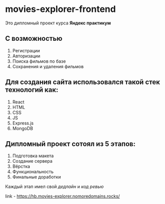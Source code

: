 # movies-explorer-frontend
Это дипломный проект курса **Яндекс практикум**
## С возможностью
1. Регистрации
2. Авторизации
3. Поиска фильмов по базе
4. Сохранения и удаления фильмов

## Для создания сайта использовался такой стек технологий как:
1. React
2. HTML
3. CSS
4. JS
5. Express.js
6. MongoDB

## Дипломный проект сотоял из 5 этапов:
1. Подготовка макета
2. Создание сервера
3. Вёрстка
4. Функциональность
5. Финальные доработки

Каждый этап имел свой *дедлайн* и *код ревью*

link - https://hb.movies-explorer.nomoredomains.rocks/